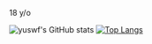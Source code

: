 18 y/o


![yuswf's GitHub stats](https://github-readme-stats.vercel.app/api?username=yuswf&show_icons=true&theme=dracula)
[![Top Langs](https://github-readme-stats.vercel.app/api/top-langs/?username=yuswf&layout=compact&theme=dark)](https://github.com/yuswf/github-readme-stats)
